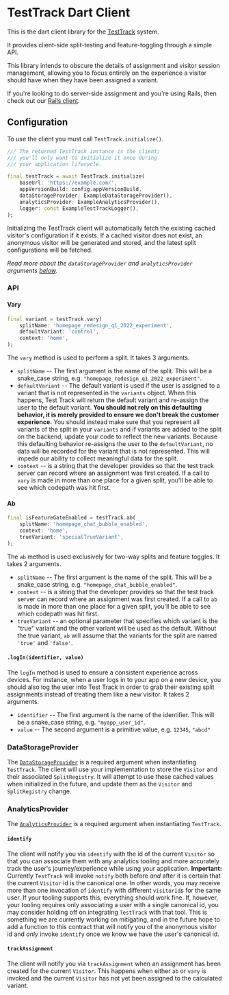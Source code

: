 # TestTrack Dart Client

This is the dart client library for the [TestTrack](https://github.com/Betterment/test_track) system.

It provides client-side split-testing and feature-toggling through a simple API.

This library intends to obscure the details of assignment and visitor session management, allowing you to focus entirely on the experience a visitor should have when they have been assigned a variant.

If you're looking to do server-side assignment and you're using Rails, then check out our [Rails client](https://github.com/Betterment/test_track_rails_client).

## Configuration

To use the client you must call `TestTrack.initialize()`.

```dart
/// The returned TestTrack instance is the client;
/// you'll only want to initialize it once during
/// your application lifecycle.

final testTrack = await TestTrack.initialize(
    baseUrl: 'https://example.com/',
    appVersionBuild: config.appVersionBuild,
    dataStorageProvider: ExampleDataStorageProvider(),
    analyticsProvider: ExampleAnalyticsProvider(),
    logger: const ExampleTestTrackLogger(),
);
```

Initializing the TestTrack client will automatically fetch the existing cached visitor's configuration if it exists. If a cached visitor does not exist, an anonymous visitor will be generated and stored, and the latest split configurations will be fetched.

_Read more about the `dataStorageProvider` and `analyticsProvider` arguments [below](#DataStorageProvider)._

### API

#### Vary

```dart
final variant = testTrack.vary(
    splitName: 'homepage_redesign_q1_2022_experiment',
    defaultVariant: 'control',
    context: 'home',
);
```

The `vary` method is used to perform a split. It takes 3 arguments.

- `splitName` -- The first argument is the name of the split. This will be a snake_case string, e.g. `"homepage_redesign_q1_2022_experiment"`.
- `defaultVariant` -- The default variant is used if the user is assigned to a variant that is not represented in the `variants` object. When this happens, Test Track will return the default variant and re-assign the user to the default variant. **You should not rely on this defaulting behavior, it is merely provided to ensure we don't break the customer experience.** You should instead make sure that you represent all variants of the split in your `variants` and if variants are added to the split on the backend, update your code to reflect the new variants. Because this defaulting behavior re-assigns the user to the `defaultVariant`, no data will be recorded for the variant that is not represented. This will impede our ability to collect meaningful data for the split.
- `context` -- is a string that the developer provides so that the test track server can record where an assignment was first created. If a call to `vary` is made in more than one place for a given split, you'll be able to see which codepath was hit first.

#### Ab

```dart
final isFeatureGateEnabled = testTrack.ab(
    splitName: 'homepage_chat_bubble_enabled',
    context: 'home',
    trueVariant: 'specialTrueVariant',
);
```
The `ab` method is used exclusively for two-way splits and feature toggles. It takes 2 arguments.

- `splitName` -- The first argument is the name of the split. This will be a snake_case string, e.g. `"homepage_chat_bubble_enabled"`.
- `context` -- is a string that the developer provides so that the test track server can record where an assignment was first created. If a call to `ab` is made in more than one place for a given split, you'll be able to see which codepath was hit first.
- `trueVariant` -- an optional parameter that specifies which variant is the "true" variant and the other variant will be used as the default. Without the true variant, `ab` will assume that the variants for the split are named `'true'` and `'false'`.

#### `.logIn(identifier, value)`

The `logIn` method is used to ensure a consistent experience across devices. For instance, when a user logs in to your app on a new device, you should also log the user into Test Track in order to grab their existing split assignments instead of treating them like a new visitor. It takes 2 arguments.

- `identifier` -- The first argument is the name of the identifier. This will be a snake_case string, e.g. `"myapp_user_id"`.
- `value` -- The second argument is a primitive value, e.g. `12345`, `"abcd"`

### DataStorageProvider

The [`DataStorageProvider`][data_storage_provider] is a required argument when instantiating `TestTrack`. The client will use your implementation to store the `Visitor` and their associated `SplitRegistry`. It will attempt to use these cached values when initialized in the future, and update them as the `Visitor` and `SplitRegistry` change.

### AnalyticsProvider

The [`AnalyticsProvider`][analytics_provider] is a required argument when instantiating `TestTrack`.

#### `identify`

The client will notify you via `identify` with the id of the current `Visitor` so that you can associate them with any analytics tooling and more accurately track the user's journey/experience while using your application. **Important:** Currently `TestTrack` will invoke `notify` both before _and_ after it is certain that the current `Visitor` id is the canonical one. In other words, you may receive more than one invocation of `identify` with different `visitorId`s for the same user. If your tooling supports this, everything should work fine. If, however, your tooling requires only associating a user with a single canonical id, you may consider holding off on integrating `TestTrack` with that tool. This is something we are currently working on mitigating, and in the future hope to add a function to this contract that will notify you of the anonymous visitor id and _only_ invoke `identify` once we know we have the user's canonical id.

#### `trackAssignment`

The client will notify you via `trackAssignment` when an assignment has been created for the current `Visitor`. This happens when either `ab` or `vary` is invoked and the current `Visitor` has not yet been assigned to the calculated variant.

[data_storage_provider]: https://github.com/Betterment/test_track_dart_client/blob/main/packages/test_track/lib/src/persistence/data_storage_provider.dart
[analytics_provider]: https://github.com/Betterment/test_track_dart_client/blob/main/packages/test_track/lib/src/analytics/analytics_provider.dart